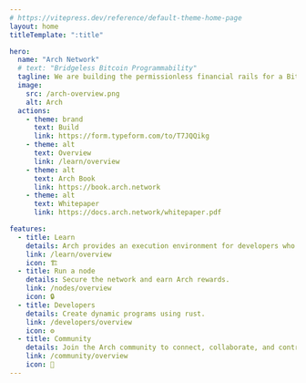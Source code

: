 ```yaml
---
# https://vitepress.dev/reference/default-theme-home-page
layout: home
titleTemplate: ":title"

hero:
  name: "Arch Network"
  # text: "Bridgeless Bitcoin Programmability"
  tagline: We are building the permissionless financial rails for a Bitcoin-denominated world.
  image:
    src: /arch-overview.png
    alt: Arch
  actions:
    - theme: brand
      text: Build
      link: https://form.typeform.com/to/T7JQQikg
    - theme: alt
      text: Overview
      link: /learn/overview
    - theme: alt
      text: Arch Book
      link: https://book.arch.network
    - theme: alt
      text: Whitepaper
      link: https://docs.arch.network/whitepaper.pdf

features:
  - title: Learn
    details: Arch provides an execution environment for developers who want to extend Bitcoin's functionality further.
    link: /learn/overview
    icon: 🏗️
  - title: Run a node
    details: Secure the network and earn Arch rewards.
    link: /nodes/overview
    icon: 🔒
  - title: Developers
    details: Create dynamic programs using rust.
    link: /developers/overview
    icon: ⚙️
  - title: Community
    details: Join the Arch community to connect, collaborate, and contribute to the future of programmability on Bitcoin.
    link: /community/overview
    icon: 🏰
---
```

